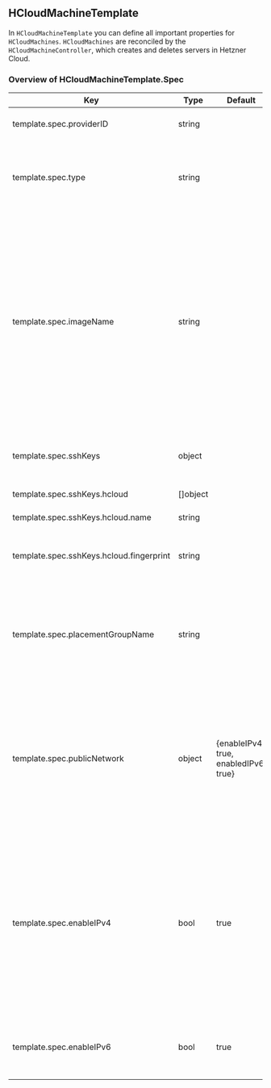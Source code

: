 ## HCloudMachineTemplate

In ```HCloudMachineTemplate``` you can define all important properties for ```HCloudMachines```. ```HCloudMachines``` are reconciled by the ```HCloudMachineController```, which creates and deletes servers in Hetzner Cloud. 

### Overview of HCloudMachineTemplate.Spec
| Key | Type | Default | Required | Description |
|-----|-----|------|---------|-------------|
| template.spec.providerID | string |  | no | ProviderID set by controller |
| template.spec.type | string |  | yes | Desired server type of server in Hetzner's Cloud API. Example: cpx11 |
| template.spec.imageName | string | | yes | Specifies desired image of server. ImageName can reference an image uploaded to Hetzner API in two ways: either directly as name of an image, or as label of an image (see [here](https://github.com/syself/cluster-api-provider-hetzner/blob/main/docs/topics/node-image.md) for more details) |
| template.spec.sshKeys | object | | no | SSHKeys that are scoped to this machine |
| template.spec.sshKeys.hcloud | []object | | no | SSH keys for HCloud |
| template.spec.sshKeys.hcloud.name | string | | yes | Name of SSH key |
| template.spec.sshKeys.hcloud.fingerprint | string | | no| Fingerprint of SSH key - used by the controller |
| template.spec.placementGroupName | string | | no | Placement group of the machine in HCloud API, must be referencing an existing placement group |
| template.spec.publicNetwork | object | {enableIPv4: true, enabledIPv6: true} | no | Specs about primary IP address of server. If both IPv4 and IPv6 are disabled, then the private network has to be enabled |
| template.spec.enableIPv4 | bool | true | no | Defines whether server has IPv4 address enabled. As Hetzner load balancers require an IPv4 address, this setting will be ignored and set to true if there is not private net. |
| template.spec.enableIPv6 | bool | true | no | Defines whether server has IPv6 address enabled |

